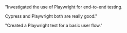 "Investigated the use of Playwright for end-to-end testing.

Cypress and Playwright both are really good."

"Created a Playwright test for a basic user flow."